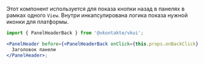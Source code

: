 Этот компонент используется для показа кнопки назад в панелях в рамках одного `View`. Внутри инкапсулирована логика показа нужной иконки для платформы.

```jsx static
import { PanelHeaderBack } from '@vkontakte/vkui';

<PanelHeader before={<PanelHeaderBack onClick={this.props.onBackClick} />}>
  Заголовок панели
</PanelHeader>;
```
